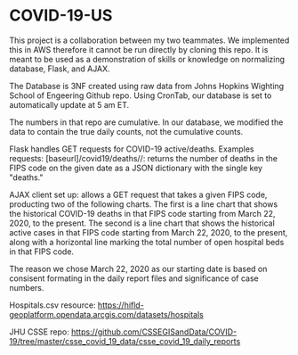 # COVID-19-US

This project is a collaboration between my two teammates. We implemented this in AWS therefore it cannot be run directly by cloning this repo. It is meant to be used as a demonstration of skills or knowledge on normalizing database, Flask, and AJAX.

The Database is 3NF created using raw data from Johns Hopkins Wighting School of Engeering Github repo. Using CronTab, our database is set to automatically update at 5 am ET. 

The numbers in that repo are cumulative. In our database, we modified the data to contain the true daily counts, not the cumulative counts.

Flask handles GET requests for COVID-19 active/deaths. Examples requests: [baseurl]/covid19/deaths/<fips>/<date>: returns the number of deaths in the FIPS code on the given date as a JSON dictionary with the single key "deaths."
  
AJAX client set up: allows a GET request that takes a given FIPS code, producting two of the following charts. The first is a line chart that shows the
historical COVID-19 deaths in that FIPS code starting from March 22, 2020, to the present. The
second is a line chart that shows the historical active cases in that FIPS code starting from
March 22, 2020, to the present, along with a horizontal line marking the total number of open
hospital beds in that FIPS code.

The reason we chose March 22, 2020 as our starting date is based on consisent formating in the daily report files and significance of case numbers. 

Hospitals.csv resource: https://hifld-geoplatform.opendata.arcgis.com/datasets/hospitals

JHU CSSE repo: https://github.com/CSSEGISandData/COVID-19/tree/master/csse_covid_19_data/csse_covid_19_daily_reports


